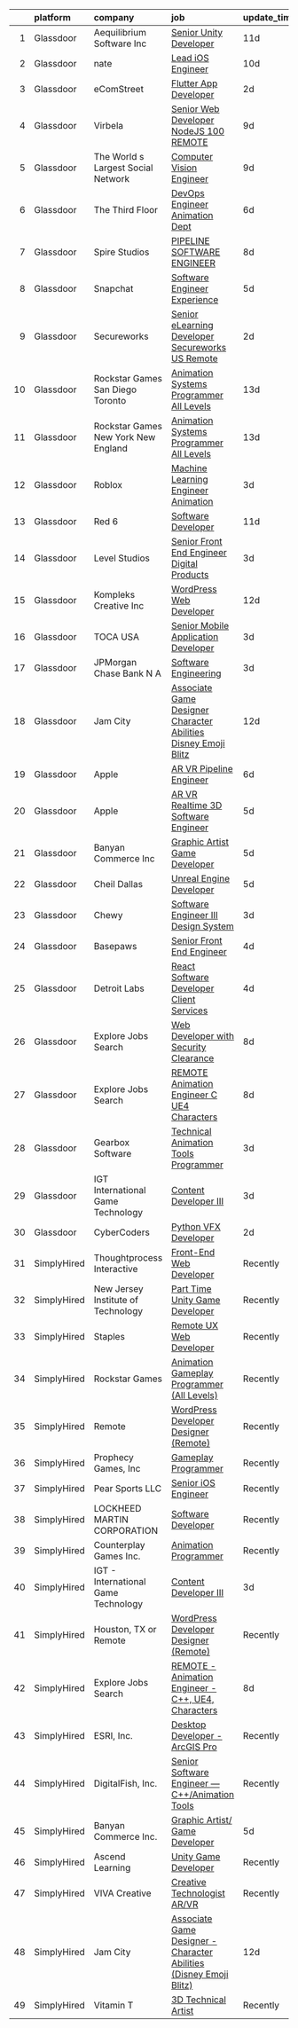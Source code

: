 

|    | platform    | company                               | job                                                                                                                                                                                                                                                                                                                                                                                                                                                                                                                                                                                                                                                                                                                                                                                                                                                                                                                                                                                                                                                                                                                                                                                                                                                                                                                                                       | update_time   | location           |
|---:|:------------|:--------------------------------------|:----------------------------------------------------------------------------------------------------------------------------------------------------------------------------------------------------------------------------------------------------------------------------------------------------------------------------------------------------------------------------------------------------------------------------------------------------------------------------------------------------------------------------------------------------------------------------------------------------------------------------------------------------------------------------------------------------------------------------------------------------------------------------------------------------------------------------------------------------------------------------------------------------------------------------------------------------------------------------------------------------------------------------------------------------------------------------------------------------------------------------------------------------------------------------------------------------------------------------------------------------------------------------------------------------------------------------------------------------------|:--------------|:-------------------|
|  1 | Glassdoor   | Aequilibrium Software Inc             | [Senior Unity Developer](https://www.glassdoor.com/partner/jobListing.htm?pos=118&ao=1136043&s=58&guid=00000181c2d16200a0b1c7df98c15be2&src=GD_JOB_AD&t=SR&vt=w&ea=1&cs=1_96b119ea&cb=1656830911277&jobListingId=1007955702190&jrtk=3-0-1g71d2ohfj44p801-1g71d2ohti3b7800-6a1731a0c97aa529-)                                                                                                                                                                                                                                                                                                                                                                                                                                                                                                                                                                                                                                                                                                                                                                                                                                                                                                                                                                                                                                                              | 11d           | Remote             |
|  2 | Glassdoor   | nate                                  | [Lead iOS Engineer](https://www.glassdoor.com/partner/jobListing.htm?pos=122&ao=1136043&s=58&guid=00000181c2d16200a0b1c7df98c15be2&src=GD_JOB_AD&t=SR&vt=w&cs=1_2fbe4359&cb=1656830911277&jobListingId=1007956975997&jrtk=3-0-1g71d2ohfj44p801-1g71d2ohti3b7800-06526f89c955daa9-)                                                                                                                                                                                                                                                                                                                                                                                                                                                                                                                                                                                                                                                                                                                                                                                                                                                                                                                                                                                                                                                                        | 10d           | New York, NY       |
|  3 | Glassdoor   | eComStreet                            | [Flutter App Developer](https://www.glassdoor.com/partner/jobListing.htm?pos=109&ao=1136043&s=58&guid=00000181c2d16200a0b1c7df98c15be2&src=GD_JOB_AD&t=SR&vt=w&cs=1_6b184f46&cb=1656830911276&jobListingId=1007975688794&jrtk=3-0-1g71d2ohfj44p801-1g71d2ohti3b7800-7bbed96be77c7c27-)                                                                                                                                                                                                                                                                                                                                                                                                                                                                                                                                                                                                                                                                                                                                                                                                                                                                                                                                                                                                                                                                    | 2d            | Chicago, IL        |
|  4 | Glassdoor   | Virbela                               | [Senior Web Developer   NodeJS  100  REMOTE ](https://www.glassdoor.com/partner/jobListing.htm?pos=127&ao=1136043&s=58&guid=00000181c2d16200a0b1c7df98c15be2&src=GD_JOB_AD&t=SR&vt=w&cs=1_08aa698d&cb=1656830911277&jobListingId=1007959576278&jrtk=3-0-1g71d2ohfj44p801-1g71d2ohti3b7800-e0a7dd07c48b0da5-)                                                                                                                                                                                                                                                                                                                                                                                                                                                                                                                                                                                                                                                                                                                                                                                                                                                                                                                                                                                                                                              | 9d            | Houston, TX        |
|  5 | Glassdoor   | The World s Largest Social Network    | [Computer Vision Engineer](https://www.glassdoor.com/partner/jobListing.htm?pos=104&ao=1110586&s=58&guid=00000181c2d16200a0b1c7df98c15be2&src=GD_JOB_AD&t=SR&vt=w&ea=1&cs=1_290a1aa8&cb=1656830911276&jobListingId=1007959309484&cpc=9EDA28EADF1DF7F0&jrtk=3-0-1g71d2ohfj44p801-1g71d2ohti3b7800-f91bf296f22be02d--6NYlbfkN0DSgjPPcnEdvoK3uuxfISLALE6pB1FR7YSHOr_tSg5_QCn410VK5Ds4bQGcKtrI549F5xEzFGkUcaD9K33LG2vp5YybYRRlQkZ1P4u8dkaX10rPQLGq1oevwC_S4MHkFeola64Xb_Mw8PwpL38EWmczW9zJSmTW0_0rq6if8tQYmyO58_fmAzSc-qaN9zlgfsR_Ne1b5yTX5YUsmH2PabSO4--ybgenL6bll7twQ3oRw6-G-lY1Fw-aCFoJ3qL28EXjKysqFRKabQ5i5edlnWu6YAN2C4tF2p4X3Qks6a-yQr429gJQbRtA9FQzhNErR-VeG8tCsIvElB61ifbizmzmFUH_Go5k7L1ug3uhUQqDJLYFQKrHsTmJi_VcyR78DzUZGAqwszQyLt6yQSJ4z6qt9HERkFRO_5RhSmGFUUJ-6Kp7Oo1_C1z44zq_48g4hQp97AJkL6NH7yghTDULNK6Rxh_nDqv8k4WGTWGCZjRDenTtqjGvEYocf74gz6jVnoTHDNP-qMYjQyyfUD9sFPZDXcZkzROZ4EFe6D8Yn1k61hPRwB-jXm7JJz5MGYdeftx_l7P10APTHAcuMczZb5ld)                                                                                                                                                                                                                                                                                                                                                                                                       | 9d            | Los Angeles, CA    |
|  6 | Glassdoor   | The Third Floor                       | [DevOps Engineer  Animation Dept  ](https://www.glassdoor.com/partner/jobListing.htm?pos=123&ao=1136043&s=58&guid=00000181c2d16200a0b1c7df98c15be2&src=GD_JOB_AD&t=SR&vt=w&cs=1_7059f180&cb=1656830911277&jobListingId=1007965006849&jrtk=3-0-1g71d2ohfj44p801-1g71d2ohti3b7800-d5594e4239a66f2d-)                                                                                                                                                                                                                                                                                                                                                                                                                                                                                                                                                                                                                                                                                                                                                                                                                                                                                                                                                                                                                                                        | 6d            | Los Angeles, CA    |
|  7 | Glassdoor   | Spire Studios                         | [PIPELINE SOFTWARE ENGINEER](https://www.glassdoor.com/partner/jobListing.htm?pos=129&ao=1136043&s=58&guid=00000181c2d16200a0b1c7df98c15be2&src=GD_JOB_AD&t=SR&vt=w&cs=1_73230dd2&cb=1656830911278&jobListingId=1007961224167&jrtk=3-0-1g71d2ohfj44p801-1g71d2ohti3b7800-6ff220b5f417c725-)                                                                                                                                                                                                                                                                                                                                                                                                                                                                                                                                                                                                                                                                                                                                                                                                                                                                                                                                                                                                                                                               | 8d            | Los Angeles, CA    |
|  8 | Glassdoor   | Snapchat                              | [Software Engineer  Experience](https://www.glassdoor.com/partner/jobListing.htm?pos=119&ao=1136043&s=58&guid=00000181c2d16200a0b1c7df98c15be2&src=GD_JOB_AD&t=SR&vt=w&cs=1_81e217de&cb=1656830911277&jobListingId=1007966580172&jrtk=3-0-1g71d2ohfj44p801-1g71d2ohti3b7800-72948517541393cd-)                                                                                                                                                                                                                                                                                                                                                                                                                                                                                                                                                                                                                                                                                                                                                                                                                                                                                                                                                                                                                                                            | 5d            | Los Angeles, CA    |
|  9 | Glassdoor   | Secureworks                           | [Senior eLearning Developer Secureworks   US Remote](https://www.glassdoor.com/partner/jobListing.htm?pos=125&ao=1136043&s=58&guid=00000181c2d16200a0b1c7df98c15be2&src=GD_JOB_AD&t=SR&vt=w&cs=1_1a1288b9&cb=1656830911277&jobListingId=1007974487255&jrtk=3-0-1g71d2ohfj44p801-1g71d2ohti3b7800-755d78615e73ead4-)                                                                                                                                                                                                                                                                                                                                                                                                                                                                                                                                                                                                                                                                                                                                                                                                                                                                                                                                                                                                                                       | 2d            | Providence, RI     |
| 10 | Glassdoor   | Rockstar Games San Diego   Toronto    | [Animation Systems Programmer  All Levels ](https://www.glassdoor.com/partner/jobListing.htm?pos=113&ao=1136043&s=58&guid=00000181c2d16200a0b1c7df98c15be2&src=GD_JOB_AD&t=SR&vt=w&cs=1_5752e070&cb=1656830911277&jobListingId=1007950728719&jrtk=3-0-1g71d2ohfj44p801-1g71d2ohti3b7800-9e931be0e57cc988-)                                                                                                                                                                                                                                                                                                                                                                                                                                                                                                                                                                                                                                                                                                                                                                                                                                                                                                                                                                                                                                                | 13d           | Carlsbad, CA       |
| 11 | Glassdoor   | Rockstar Games New York   New England | [Animation Systems Programmer  All Levels ](https://www.glassdoor.com/partner/jobListing.htm?pos=114&ao=1136043&s=58&guid=00000181c2d16200a0b1c7df98c15be2&src=GD_JOB_AD&t=SR&vt=w&cs=1_deed9463&cb=1656830911277&jobListingId=1007950075293&jrtk=3-0-1g71d2ohfj44p801-1g71d2ohti3b7800-c95ba7cadc853e58-)                                                                                                                                                                                                                                                                                                                                                                                                                                                                                                                                                                                                                                                                                                                                                                                                                                                                                                                                                                                                                                                | 13d           | Manhattan          |
| 12 | Glassdoor   | Roblox                                | [Machine Learning Engineer  Animation](https://www.glassdoor.com/partner/jobListing.htm?pos=112&ao=1136043&s=58&guid=00000181c2d16200a0b1c7df98c15be2&src=GD_JOB_AD&t=SR&vt=w&cs=1_3f3a33d5&cb=1656830911277&jobListingId=1007971404195&jrtk=3-0-1g71d2ohfj44p801-1g71d2ohti3b7800-2c45786d963eb6f7-)                                                                                                                                                                                                                                                                                                                                                                                                                                                                                                                                                                                                                                                                                                                                                                                                                                                                                                                                                                                                                                                     | 3d            | San Mateo, CA      |
| 13 | Glassdoor   | Red 6                                 | [Software Developer](https://www.glassdoor.com/partner/jobListing.htm?pos=102&ao=1110586&s=58&guid=00000181c2d16200a0b1c7df98c15be2&src=GD_JOB_AD&t=SR&vt=w&ea=1&cs=1_9720ec53&cb=1656830911276&jobListingId=1007954506966&cpc=D24EE3D704DEE7AC&jrtk=3-0-1g71d2ohfj44p801-1g71d2ohti3b7800-5c4ab0b83e9db3fd--6NYlbfkN0BKgzQyzTF1Q9mOsR1amaS-juVGLjHt5Cdom-gEF9y-xS0Vel0hhr33OUoAFojkZTzCCxyAhIwoQ3SKk3r6crmKD9iTbnHnckuIkOAw5our6bD3BudqyrmfNQD5cy0RhvJxJo-ysTYFanxeGh09IpdfdRulBhDWqkk0Jq2ImeYR9SWRM0iCMeUKtOM3fPJzZTq5zmMWIr-_iTi4pwZoXw-ogviiHKzmSJ33a4dFbwBnvc9JsOG4xmPlp7b35kUwa4-NHwBrC6lOqjSpffeWmuB_NI_8komy9deRL-H0HQynBeAm9JOF9bRQM4RXx4bPhOAZUw-vis6XfiglN2dWE_lyykW6uPBpSZ9zB4C5CPvOHMvYBbV1WqoDBGrAf82bz3ZP_o2EKi3eFB60iC_Qcm14Ee0coXI-y-5gu1a5FiHdg5qlUwKoalJ3XH24ts_pAx6YypvUdyhQNagDBdx5OI_Am64erQ3QJEi2TW7lSS1411Ngy99jb390M9rNj1qRkoY%3D)                                                                                                                                                                                                                                                                                                                                                                                                                                                                                               | 11d           | Orlando, FL        |
| 14 | Glassdoor   | Level Studios                         | [Senior Front End Engineer  Digital Products](https://www.glassdoor.com/partner/jobListing.htm?pos=111&ao=1136043&s=58&guid=00000181c2d16200a0b1c7df98c15be2&src=GD_JOB_AD&t=SR&vt=w&cs=1_b31ea422&cb=1656830911277&jobListingId=1007972117033&jrtk=3-0-1g71d2ohfj44p801-1g71d2ohti3b7800-d1b694d899c53bb7-)                                                                                                                                                                                                                                                                                                                                                                                                                                                                                                                                                                                                                                                                                                                                                                                                                                                                                                                                                                                                                                              | 3d            | New York, NY       |
| 15 | Glassdoor   | Kompleks Creative  Inc                | [WordPress Web Developer](https://www.glassdoor.com/partner/jobListing.htm?pos=105&ao=1110586&s=58&guid=00000181c2d16200a0b1c7df98c15be2&src=GD_JOB_AD&t=SR&vt=w&ea=1&cs=1_64f0d8d0&cb=1656830911276&jobListingId=1007951949433&cpc=56C4EA4A1A191A49&jrtk=3-0-1g71d2ohfj44p801-1g71d2ohti3b7800-cef96cb07a6042ad--6NYlbfkN0A953Z9EfJZc5Z9y7Wb0NkuJO-5BBnqXCJSieP3bN3oTyWSkGfeYf5lmPyfU-514IfpBeZHRISIo9xWzo8xvUYx1nm89SlsLSKyfGTYseTcN4e7tm4WcDq35SmVIvxfVjZabQ3yfUl_J9e6O4pb2UEyNc-rsBk0ocIFuGB0ugd_edtk3p3vnbqNuhPYH9wQMaSXo2BKj2QFuQQb-jFPIMnrhdJSHtpw6sxZjZ_64kcpPKnYkIYnUbPn-1h7vRfSpKIdC9tUIxyB1evkaGJqTacJq5fFkJJe-K6YjCB0VO79t7vL_sJ-2ut1h0nrWcw6-NawV2pkbmgwGvsgS5gSzbvJD3e-_Da2IHZkCrHfWfhzLruawFSsoDEgluqvflStMIMMpUz9v1JheAeQou9bCapluJLoNhTQm7u4nCouuv4NmBYF5PW7gL18I7nBrwqyamsZLuA3ZwDYVNeNI9KIPuh3XIZwGR6xB8BMM6Ns206L0DLq2lBzxxSUta-Y6nIMPac%3D)                                                                                                                                                                                                                                                                                                                                                                                                                                                                                          | 12d           | Durham, NC         |
| 16 | Glassdoor   | TOCA USA                              | [Senior Mobile Application Developer](https://www.glassdoor.com/partner/jobListing.htm?pos=115&ao=1136043&s=58&guid=00000181c2d16200a0b1c7df98c15be2&src=GD_JOB_AD&t=SR&vt=w&ea=1&cs=1_6d1c6aaa&cb=1656830911277&jobListingId=1007972151034&jrtk=3-0-1g71d2ohfj44p801-1g71d2ohti3b7800-c1ec3f5402388a59-)                                                                                                                                                                                                                                                                                                                                                                                                                                                                                                                                                                                                                                                                                                                                                                                                                                                                                                                                                                                                                                                 | 3d            | Costa Mesa, CA     |
| 17 | Glassdoor   | JPMorgan Chase Bank  N A              | [Software Engineering](https://www.glassdoor.com/partner/jobListing.htm?pos=121&ao=1136043&s=58&guid=00000181c2d16200a0b1c7df98c15be2&src=GD_JOB_AD&t=SR&vt=w&cs=1_10268763&cb=1656830911277&jobListingId=1007970014541&jrtk=3-0-1g71d2ohfj44p801-1g71d2ohti3b7800-377a3630f41f2c6f-)                                                                                                                                                                                                                                                                                                                                                                                                                                                                                                                                                                                                                                                                                                                                                                                                                                                                                                                                                                                                                                                                     | 3d            | Columbus, OH       |
| 18 | Glassdoor   | Jam City                              | [Associate Game Designer   Character Abilities  Disney Emoji Blitz ](https://www.glassdoor.com/partner/jobListing.htm?pos=124&ao=1136043&s=58&guid=00000181c2d16200a0b1c7df98c15be2&src=GD_JOB_AD&t=SR&vt=w&ea=1&cs=1_840b872f&cb=1656830911277&jobListingId=1007952602160&jrtk=3-0-1g71d2ohfj44p801-1g71d2ohti3b7800-9823afbd29164a58-)                                                                                                                                                                                                                                                                                                                                                                                                                                                                                                                                                                                                                                                                                                                                                                                                                                                                                                                                                                                                                  | 12d           | Burbank, CA        |
| 19 | Glassdoor   | Apple                                 | [AR VR Pipeline Engineer](https://www.glassdoor.com/partner/jobListing.htm?pos=106&ao=1110586&s=58&guid=00000181c2d16200a0b1c7df98c15be2&src=GD_JOB_AD&t=SR&vt=w&cs=1_8bf1d209&cb=1656830911275&jobListingId=1007965233200&cpc=6FC5BA77C9A4CD78&jrtk=3-0-1g71d2ohfj44p801-1g71d2ohti3b7800-83db76e9692ecf2f--6NYlbfkN0BvKrLyj5gPmtZO9T8euul8TCxuuKNOtzRJOomxnwSEodTz2Bc-sPZl1dBMH13w-jMnq0xDYSC5af-H5xk2q8lNPyc9LlrOwJnEK6qxG3DMPMkUhDU_mJqa_0fdsa00MUsP4DfMtlNeX2HNL33y2QEgeiu0N8lzJBQm0B43uzQmyyM12_VLk9_nLkik9nQxjwxp-xo5YPh4QaFrY09t1EE9_OBzERQBa0gcvMsT953RHgGwX8naZdkSWwTxgkpQzNctnNNrIR2oCzKErAluDetyve1R0XhsxTwcuqu4XNZkEIaDOD2Dpceoq6LY-7u_6DcIvhlb6NA1N_DyQH_wJLhK89tn0ArAS05swvHM6Ax60kn7oH0xcQhU7mCU2XpGp2r2jV3J3dEfq2R6kt4uHm6srFY6DKMd9WhKvWSVq3hCsA4SZK5VIJmMvGCyJHR8YH_n4WHUegTHC0KxnrHfXdbf4CGo5vijuwWo_mu9M7Ux8gYFQHI9jPDrsFJj3bn2esoQtCyCTSqnKayBhUpPMmoUAM0auFAL_JRb5dt5_0FCIepTp56Y8gNtt6gpO3utPl_iWUcunn6NIUEUEpSjcw6KQIst-SLHQsvRpcf4IxR21MvaFAuuTUk6L8Zm32zrdIpnI51ScM3bCxr1SnTCXHirqtQVHVXLTrxvbEtzIG-hQC93TRL1jOtaOgnl7SRULWWWuJZAgoC2KG_QbfDQ1IqOMRFO_S_39cKMXz_ZVIBiHh6qOYo4NjW3NAdlXHCb1q_Cfbi_mOxcuOIoULayI-qYOCio1Bq_sSZbtoO_EPkk5jy8-oz9Xzh-_G8K9afoHxMobt2XhWQ274uWYUn5SrljRVRwczV9HyYBQcNOJ0pOvjprqfzBvwxRepL5UYf2Vt4EbuAFLbZGZB4OPC7HS9vnQBx1WS7pfViqEJnzyptLPEboy-6lyqPYqVJjcxIfzLL8EqKR5RU83w%3D%3D)                 | 6d            | Seattle, WA        |
| 20 | Glassdoor   | Apple                                 | [AR VR Realtime 3D Software Engineer](https://www.glassdoor.com/partner/jobListing.htm?pos=107&ao=1110586&s=58&guid=00000181c2d16200a0b1c7df98c15be2&src=GD_JOB_AD&t=SR&vt=w&cs=1_4bb6e21b&cb=1656830911276&jobListingId=1007967756931&cpc=8795CF9063CD573D&jrtk=3-0-1g71d2ohfj44p801-1g71d2ohti3b7800-4806121aec4dd282--6NYlbfkN0BvKrLyj5gPmtZO9T8euul8TCxuuKNOtzRJOomxnwSEodTz2Bc-sPZlbtkML8D-m4pu2NcNAs_Kc2NEh8CThZ9616_LZTY1dZKYSLeqthIwIaV4V8yREmAbG7OXFPG0o0USwSFbce9p6oUBcWVV_0F9uHBt0_SWa4UI5gGY1RfM7exPLGvjLQGFBslXcPrtvBtjG5GhfcljGdKFtRyMLeuuL1kxWlft4SDtWABkerdJ4WxJZDC-f3isqZzYDGBdd782tyabdjShJ2EeuIZcX6LRFCmxjSN2b344BAhE-eI1LsNn8LVMyie4BhghxNXkgM_B_MmlzN2LVCsVFfTMiGA3DckSTgKstfAWRHgnsMxrVih9GpPvWDlyfB0MR6yIrGUcNR27Xv7Ep7M4Q2wZxycbsdr0ujLNwJZ7WY29ejGmwudTQHi4HPCl9xuFXNvCXEer3AP-Ua3koK3d4lhnvRPEvYcA3nbqFrVqQ58VziIOJ3RrYhMNk14VM1HyjiudMmp-4w-ojBazPuzIeuEcnCx9LhcRa_rxFNteninL6hMDnWUI9oxNKRSyiyqewijsLQy5XuI-oh_Kz2Of2r9EZPps27Nd8jZ-6tjiIu-r1g1mWDJfZ8fKDKtZMOJmD4wYJAz-LqiUJl4ZemjOIEruJ6yK_xwaalV8zgShDHgfLsDPHpA6TV4mizcTevOATedT_pIC_ucSF33jxcJYp4qUGDfWIVM8otnHr0ag52PeSSXHGD_qwF-5R83mIwn8fHOlhSvZicDdX4B3cq2xSKnPbW3QUrjZXHKMXtfMiDhcKlC8NSdUra-nzv5NSTelFr7B9oZYKUpgWLylho1uwBtpAhzhaUWqSvD8jDvq2ArtM1Cp3_tzuiWKLnsePuC5sj5PMgebUd872QD0W5Y6HFMBEp2xgHUybr1IvmYAzIqRuKDGamNfX8_Gd4G6T93EEtDI22_X4_GdLSkpEQuWd7WokGpE) | 5d            | Boulder, CO        |
| 21 | Glassdoor   | Banyan Commerce Inc                   | [Graphic Artist  Game Developer](https://www.glassdoor.com/partner/jobListing.htm?pos=101&ao=1110586&s=58&guid=00000181c2d16200a0b1c7df98c15be2&src=GD_JOB_AD&t=SR&vt=w&ea=1&cs=1_733076eb&cb=1656830911275&jobListingId=1007966212509&cpc=AF779B04936ABCB6&jrtk=3-0-1g71d2ohfj44p801-1g71d2ohti3b7800-197112c6e9a1d03a--6NYlbfkN0AJ9YajiwAf1_6xm8q8dI6Igxc08os5d78_r09uaRSAcwDDgENtzZlxIlgk5fZjk8b79_cvS0WPZXWA0PDif8QNjHVJWJ1bgmPXMRZRJN5Fx6aA07oco2YrbnfK_Y3t74HhDjPSMiooXeCJjtqQHEKI3sRU6U3ANILjFi8teRAqs0OBy6B1j9HqNJYR5DHVCQ8mmxHe7Rtk7wO_Lg8CukDrUDVvOObunEWInX7reb1fJzIySTOq9A2A50cE5UcUVBAjI1h_Rpxgswcr9qz9kJpyfozZPRqLTb_tWMLfxVsm3agAuZvUpokaiK1R_m5S2b2SHtYnGGy_8kPhak8VlUsL9gPTXnls-hDihHXjka1T_9oWS8P2CTssPkOEPM5N4EGAQ64sUgl5wW52mByjlRZWrqvpvOmuWzQNyDlvT6fXgGvh8nkpVuarxRDF4Bpl-KwYIvgYkseFOfXM0yvbEd4um-erHRouGm3nWDYB7QhDPj-jhcULYqOmVjUZGxO-j0Ed2EEWwlqOYQ%3D%3D)                                                                                                                                                                                                                                                                                                                                                                                                                                                                     | 5d            | Pompano Beach, FL  |
| 22 | Glassdoor   | Cheil Dallas                          | [Unreal Engine Developer](https://www.glassdoor.com/partner/jobListing.htm?pos=126&ao=1136043&s=58&guid=00000181c2d16200a0b1c7df98c15be2&src=GD_JOB_AD&t=SR&vt=w&ea=1&cs=1_51fadf01&cb=1656830911277&jobListingId=1007967314074&jrtk=3-0-1g71d2ohfj44p801-1g71d2ohti3b7800-4031e959ae6bbf24-)                                                                                                                                                                                                                                                                                                                                                                                                                                                                                                                                                                                                                                                                                                                                                                                                                                                                                                                                                                                                                                                             | 5d            | Plano, TX          |
| 23 | Glassdoor   | Chewy                                 | [Software Engineer III  Design System](https://www.glassdoor.com/partner/jobListing.htm?pos=128&ao=1136043&s=58&guid=00000181c2d16200a0b1c7df98c15be2&src=GD_JOB_AD&t=SR&vt=w&cs=1_13baa685&cb=1656830911277&jobListingId=1007971263328&jrtk=3-0-1g71d2ohfj44p801-1g71d2ohti3b7800-34b48727fc125ce9-)                                                                                                                                                                                                                                                                                                                                                                                                                                                                                                                                                                                                                                                                                                                                                                                                                                                                                                                                                                                                                                                     | 3d            | Dania Beach, FL    |
| 24 | Glassdoor   | Basepaws                              | [Senior Front End Engineer](https://www.glassdoor.com/partner/jobListing.htm?pos=120&ao=1136043&s=58&guid=00000181c2d16200a0b1c7df98c15be2&src=GD_JOB_AD&t=SR&vt=w&cs=1_95496767&cb=1656830911277&jobListingId=1007969173012&jrtk=3-0-1g71d2ohfj44p801-1g71d2ohti3b7800-ea886fd0ff051bb9-)                                                                                                                                                                                                                                                                                                                                                                                                                                                                                                                                                                                                                                                                                                                                                                                                                                                                                                                                                                                                                                                                | 4d            | Remote             |
| 25 | Glassdoor   | Detroit Labs                          | [React Software Developer   Client Services](https://www.glassdoor.com/partner/jobListing.htm?pos=110&ao=1136043&s=58&guid=00000181c2d16200a0b1c7df98c15be2&src=GD_JOB_AD&t=SR&vt=w&cs=1_29969bc5&cb=1656830911276&jobListingId=1007969229379&jrtk=3-0-1g71d2ohfj44p801-1g71d2ohti3b7800-8b2b00736501c15a-)                                                                                                                                                                                                                                                                                                                                                                                                                                                                                                                                                                                                                                                                                                                                                                                                                                                                                                                                                                                                                                               | 4d            | Remote             |
| 26 | Glassdoor   | Explore Jobs Search                   | [Web Developer with Security Clearance](https://www.glassdoor.com/partner/jobListing.htm?pos=117&ao=1136043&s=58&guid=00000181c2d16200a0b1c7df98c15be2&src=GD_JOB_AD&t=SR&vt=w&cs=1_7fdc2520&cb=1656830911277&jobListingId=1007961450913&jrtk=3-0-1g71d2ohfj44p801-1g71d2ohti3b7800-7bc8de646e8c788e-)                                                                                                                                                                                                                                                                                                                                                                                                                                                                                                                                                                                                                                                                                                                                                                                                                                                                                                                                                                                                                                                    | 8d            | Albuquerque, NM    |
| 27 | Glassdoor   | Explore Jobs Search                   | [REMOTE   Animation Engineer   C    UE4  Characters](https://www.glassdoor.com/partner/jobListing.htm?pos=116&ao=1136043&s=58&guid=00000181c2d16200a0b1c7df98c15be2&src=GD_JOB_AD&t=SR&vt=w&cs=1_02afa3a8&cb=1656830911277&jobListingId=1007961449654&jrtk=3-0-1g71d2ohfj44p801-1g71d2ohti3b7800-78c61812c99a2118-)                                                                                                                                                                                                                                                                                                                                                                                                                                                                                                                                                                                                                                                                                                                                                                                                                                                                                                                                                                                                                                       | 8d            | Boston, MA         |
| 28 | Glassdoor   | Gearbox Software                      | [Technical Animation Tools Programmer](https://www.glassdoor.com/partner/jobListing.htm?pos=130&ao=1136043&s=58&guid=00000181c2d16200a0b1c7df98c15be2&src=GD_JOB_AD&t=SR&vt=w&ea=1&cs=1_5e6f3812&cb=1656830911282&jobListingId=1007970248259&jrtk=3-0-1g71d2ohfj44p801-1g71d2ohti3b7800-132d0b86da67f1fe-)                                                                                                                                                                                                                                                                                                                                                                                                                                                                                                                                                                                                                                                                                                                                                                                                                                                                                                                                                                                                                                                | 3d            | Frisco, TX         |
| 29 | Glassdoor   | IGT   International Game Technology   | [Content Developer III](https://www.glassdoor.com/partner/jobListing.htm?pos=103&ao=1110586&s=58&guid=00000181c2d16200a0b1c7df98c15be2&src=GD_JOB_AD&t=SR&vt=w&ea=1&cs=1_d9a13581&cb=1656830911276&jobListingId=1007971098258&cpc=A0032DE20586B9BD&jrtk=3-0-1g71d2ohfj44p801-1g71d2ohti3b7800-e16d4a7645c50906--6NYlbfkN0C3FGiAGKMufg06vyvXEyGw-21Rz5inohOPof25eO8swrw6TWRIst41YXjqp7YQq9452rKQDxCCV_IA1_XZE23ZbYQJ3O1O-r__jclhSxkrY9Cg6mYeOX6R5kzK4-ftdYp9aaexOnM-pzt6awK5qX_w3w1P0nLQUHhl3_aWO13E54bDWCyN6K6GtcSarFXEkwpgaI1vssQeI9iS9VVMVacNQkwLLsLeHLhtiDBJb63A3t9ig9GHOGT6iCMRHDkyFdxyVbRfmjq-ivFxBiJH8CF591BZ8V1oLGJMNIssABPGL9uOX4zGh1nGD3V9M4_RJ8brn7jlGfv1kAU8zPJSJ3GaoNz1CNfHQ5FujcvXP2LWpaQ06s6QhvPwIDMnDjWoEoIkeYP7CQ__OpYiVPF6VKcyLdFtUbUv-7Pdt0yaxwvw17ZqutOGacWX7ob2zfTLxUopZ_v9H1dvSZ7LltJrmZFbFlT9CJmR4xfdBYDDw3enRMbraUbz-EeLK28bbtTZp9OEFQf6M2X9oW9Fh0PYUvpX)                                                                                                                                                                                                                                                                                                                                                                                                                                                                          | 3d            | Remote             |
| 30 | Glassdoor   | CyberCoders                           | [Python VFX Developer](https://www.glassdoor.com/partner/jobListing.htm?pos=108&ao=1110586&s=58&guid=00000181c2d16200a0b1c7df98c15be2&src=GD_JOB_AD&t=SR&vt=w&ea=1&cs=1_943a8cf5&cb=1656830911276&jobListingId=1007974916955&cpc=F41FEAB56D215062&jrtk=3-0-1g71d2ohfj44p801-1g71d2ohti3b7800-b783b456dc20f404--6NYlbfkN0CpFJQzrgRR8WqXWK1qKKEqALWJw739KlKqr2H-MSI4eoBlI4EFrmor2FYZMP3muM2QRV5nruVsIqAo83qUygwU-bgOhLH_OgDowbfzMSXVKY1QuXZ4wnoikAnOhCTz50QfWEKQx0acaOcR4Wfy-zr0JUDhEjS6F0wjLcT8A0jEbOtuvhkGyJv7foq0CoOOZPbJ0nJg3Jmjk2RUJAkoPoi5c-rd2JgO5U-SmDxoStRDQAZhx_csBB4TYmGMHYkOojpsyNOsHX4zUB_-DAlp9iG5qiRUkOxb7XORUMK8rlAuTysLFVfv2TujSK4iZdvXmyC3PK-cZUAX76EYmVbe5lOvCdCssqjfSoozleiSCrBA1EF9gdVZsM4-7Sd6cjGEFYyPp8Liy5RK-wP83g4ayGCo1sRVgE-WCPDWV3qQaGJr5kr8rR5cLlI_GbWU0eqmV8DKkrg8K9jY8Yj4RveO12W-edBgrfFI9-h1XHtMNifYwd-mfIKtWs-sJ-QhYlpPCDmcc-gPInWOh_kU5LlvaTKo9gWH57AlBgwSJZNjQI0IHGTWcoKlv7Lu6FsYrC6Ww76fKUm1f6ExyK1v_nREnGzvkOtgGdyoj6PExnNt4MqEO9vz_r3HcetIB5ZegxSB-CmvRYntlizY09P2HrCLrXWJBRZdNLtrarMofUHUQRLbSzaAVnhkMrpkiu0_wRNpDS7TpdxWIqqWIQ6XyNN4xi9vGOl7ap5jVbYfgYQXbCfZx465sDE-ytWlfHVakeS3pDfZygsiDzGH22-QVgocv4QY3XhYRON6yHElepjiVfycON3qBAL5KePEBo1jnf-7OgI-f_wDFCazyO4FPAOmvUR265_S1VU5gC_rJTxtNDKI7S34gIlxsLT0WQjbHv17HskpQfJP_QOwWnej1BwhiqKh05SR7GTR0eCfU6KUtVbyguQ6lOKdhIefN1jY7ddc0fr9R8xLWut6HEfANt_dAY7x)           | 2d            | Burbank, CA        |
| 31 | SimplyHired | Thoughtprocess Interactive            | [Front-End Web Developer](https://www.simplyhired.com/job/lb0LrEmJuu-febCtCDvKUu2SKeX2KrxDZ5wUbtHaxXSmTUy-rb90nQ?q=animation+developer)                                                                                                                                                                                                                                                                                                                                                                                                                                                                                                                                                                                                                                                                                                                                                                                                                                                                                                                                                                                                                                                                                                                                                                                                                   | Recently      | St. Louis, MO      |
| 32 | SimplyHired | New Jersey Institute of Technology    | [Part Time Unity Game Developer](https://www.simplyhired.com/job/4iV7aF0p1zq3CbN9gtZfzcIzRLob5_BoljlGnKSuDs9p8YERErxAfQ?q=animation+developer)                                                                                                                                                                                                                                                                                                                                                                                                                                                                                                                                                                                                                                                                                                                                                                                                                                                                                                                                                                                                                                                                                                                                                                                                            | Recently      | Newark, NJ         |
| 33 | SimplyHired | Staples                               | [Remote UX Web Developer](https://www.simplyhired.com/job/qoN-yBybZLaa-NXFB73h__pu2frHfNQUzdSulZLAhRNsC00MkfAgtg?q=animation+developer)                                                                                                                                                                                                                                                                                                                                                                                                                                                                                                                                                                                                                                                                                                                                                                                                                                                                                                                                                                                                                                                                                                                                                                                                                   | Recently      | United States      |
| 34 | SimplyHired | Rockstar Games                        | [Animation Gameplay Programmer (All Levels)](https://www.simplyhired.com/job/1pSEzXWP6p8ML9piAakVgJAIWzA9LrjPxi3CLE-MLJDKJMG2jk5IcQ?q=animation+developer)                                                                                                                                                                                                                                                                                                                                                                                                                                                                                                                                                                                                                                                                                                                                                                                                                                                                                                                                                                                                                                                                                                                                                                                                | Recently      | Carlsbad, CA       |
| 35 | SimplyHired | Remote                                | [WordPress Developer Designer (Remote)](https://www.simplyhired.com/job/vCmXXL4JGKGV5eNVuHA7oB8PSm-NsHdC9WQISU8OzQ6fl4_GaHZp9A?q=animation+developer)                                                                                                                                                                                                                                                                                                                                                                                                                                                                                                                                                                                                                                                                                                                                                                                                                                                                                                                                                                                                                                                                                                                                                                                                     | Recently      | United States      |
| 36 | SimplyHired | Prophecy Games, Inc                   | [Gameplay Programmer](https://www.simplyhired.com/job/h3wUc9X_Z8b0Ki14jhmQPrC6-Z6F0zpN31akjwQSclpj6kHATp-uDQ?q=animation+developer)                                                                                                                                                                                                                                                                                                                                                                                                                                                                                                                                                                                                                                                                                                                                                                                                                                                                                                                                                                                                                                                                                                                                                                                                                       | Recently      | Alpharetta, GA     |
| 37 | SimplyHired | Pear Sports LLC                       | [Senior iOS Engineer](https://www.simplyhired.com/job/J0efvfspMuqclcdSbfDD0o3ixN8l4qnzM-v79WaS3VsscHd5-qtjRw?q=animation+developer)                                                                                                                                                                                                                                                                                                                                                                                                                                                                                                                                                                                                                                                                                                                                                                                                                                                                                                                                                                                                                                                                                                                                                                                                                       | Recently      | United States      |
| 38 | SimplyHired | LOCKHEED MARTIN CORPORATION           | [Software Developer](https://www.simplyhired.com/job/w1O6gD8iN37Gz8lNaCzMTvGQnm1bo1IwawnpXZIDWOLWGYoBfcJxZw?q=animation+developer)                                                                                                                                                                                                                                                                                                                                                                                                                                                                                                                                                                                                                                                                                                                                                                                                                                                                                                                                                                                                                                                                                                                                                                                                                        | Recently      | Cape Canaveral, FL |
| 39 | SimplyHired | Counterplay Games Inc.                | [Animation Programmer](https://www.simplyhired.com/job/ja01lGWLinKLuR563KA6A4U8WQhuf1FHnXZkvmF_Ju9Z07Y3VkVtsQ?q=animation+developer)                                                                                                                                                                                                                                                                                                                                                                                                                                                                                                                                                                                                                                                                                                                                                                                                                                                                                                                                                                                                                                                                                                                                                                                                                      | Recently      | Remote             |
| 40 | SimplyHired | IGT - International Game Technology   | [Content Developer III](https://www.simplyhired.com/job/W5tax5u4KwYNlZ_MqpDmNy92u5MZfc7UEVWwAoh9u975BIOq-C6Hag?q=animation+developer)                                                                                                                                                                                                                                                                                                                                                                                                                                                                                                                                                                                                                                                                                                                                                                                                                                                                                                                                                                                                                                                                                                                                                                                                                     | 3d            | Remote             |
| 41 | SimplyHired | Houston, TX or Remote                 | [WordPress Developer Designer (Remote)](https://www.simplyhired.com/job/h5NIRqnG6nzwtBLlFlrT64773r4CAOGZWfW6vATD8Z8CzAc7NchDIg?q=animation+developer)                                                                                                                                                                                                                                                                                                                                                                                                                                                                                                                                                                                                                                                                                                                                                                                                                                                                                                                                                                                                                                                                                                                                                                                                     | Recently      | The Woodlands, TX  |
| 42 | SimplyHired | Explore Jobs Search                   | [REMOTE - Animation Engineer - C++, UE4, Characters](https://www.simplyhired.com/job/qvqF60ePxXka7MlF80o5vxZE9GFlG__B_FiBDu8n9zWE9zNynnHVoQ?q=animation+developer)                                                                                                                                                                                                                                                                                                                                                                                                                                                                                                                                                                                                                                                                                                                                                                                                                                                                                                                                                                                                                                                                                                                                                                                        | 8d            | Boston, MA         |
| 43 | SimplyHired | ESRI, Inc.                            | [Desktop Developer - ArcGIS Pro](https://www.simplyhired.com/job/Pn0jlgPOSBBY-nMbXrtFeV4yvqyMnKMGCwWZz4L1Vtp9irTKUDf2Rg?q=animation+developer)                                                                                                                                                                                                                                                                                                                                                                                                                                                                                                                                                                                                                                                                                                                                                                                                                                                                                                                                                                                                                                                                                                                                                                                                            | Recently      | Remote             |
| 44 | SimplyHired | DigitalFish, Inc.                     | [Senior Software Engineer — C++/Animation Tools](https://www.simplyhired.com/job/sn33e1C4Y5MTat-vZwB-kr5HUuq5wib8a35tV3HjFsjVc3VGAUqp7Q?q=animation+developer)                                                                                                                                                                                                                                                                                                                                                                                                                                                                                                                                                                                                                                                                                                                                                                                                                                                                                                                                                                                                                                                                                                                                                                                            | Recently      | Remote             |
| 45 | SimplyHired | Banyan Commerce Inc.                  | [Graphic Artist/ Game Developer](https://www.simplyhired.com/job/VwjyPnwKl6eTP3NKXkqNf1K3VwLfAnQn-BHuTEdmR_MxUbpQm1wp4A?q=animation+developer)                                                                                                                                                                                                                                                                                                                                                                                                                                                                                                                                                                                                                                                                                                                                                                                                                                                                                                                                                                                                                                                                                                                                                                                                            | 5d            | Pompano Beach, FL  |
| 46 | SimplyHired | Ascend Learning                       | [Unity Game Developer](https://www.simplyhired.com/job/UJibuiY8z8SmCJ184Pj_LwEiKvRX2fBJeru3WbSLeP7-7lMaYVv4PQ?q=animation+developer)                                                                                                                                                                                                                                                                                                                                                                                                                                                                                                                                                                                                                                                                                                                                                                                                                                                                                                                                                                                                                                                                                                                                                                                                                      | Recently      | Leawood, KS        |
| 47 | SimplyHired | VIVA Creative                         | [Creative Technologist AR/VR](https://www.simplyhired.com/job/p0OjKpZYFqEDrYTC-w5BnhiQTQ9Ovynfm1bAYOt-m6IG80wbJi0OFA?q=animation+developer)                                                                                                                                                                                                                                                                                                                                                                                                                                                                                                                                                                                                                                                                                                                                                                                                                                                                                                                                                                                                                                                                                                                                                                                                               | Recently      | Remote             |
| 48 | SimplyHired | Jam City                              | [Associate Game Designer - Character Abilities (Disney Emoji Blitz)](https://www.simplyhired.com/job/2o_W10WcC3hrsK6JEr-9vzgSbF-hX_Bl2zY_O39I3IRNjb4XBrKHtA?q=animation+developer)                                                                                                                                                                                                                                                                                                                                                                                                                                                                                                                                                                                                                                                                                                                                                                                                                                                                                                                                                                                                                                                                                                                                                                        | 12d           | Burbank, CA        |
| 49 | SimplyHired | Vitamin T                             | [3D Technical Artist](https://www.simplyhired.com/job/YdH6O951QWkQuNVj6GwepXciCIyfXi-LZqok-3bIGqm85mSQ1EsmnQ?q=animation+developer)                                                                                                                                                                                                                                                                                                                                                                                                                                                                                                                                                                                                                                                                                                                                                                                                                                                                                                                                                                                                                                                                                                                                                                                                                       | Recently      | Remote             |